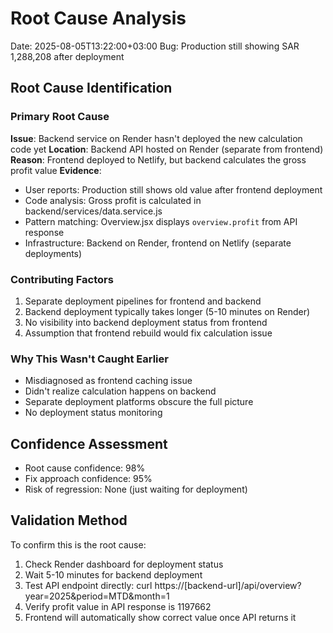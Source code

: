 # Root Cause Analysis
Date: 2025-08-05T13:22:00+03:00
Bug: Production still showing SAR 1,288,208 after deployment

## Root Cause Identification

### Primary Root Cause
**Issue**: Backend service on Render hasn't deployed the new calculation code yet
**Location**: Backend API hosted on Render (separate from frontend)
**Reason**: Frontend deployed to Netlify, but backend calculates the gross profit value
**Evidence**: 
- User reports: Production still shows old value after frontend deployment
- Code analysis: Gross profit is calculated in backend/services/data.service.js
- Pattern matching: Overview.jsx displays `overview.profit` from API response
- Infrastructure: Backend on Render, frontend on Netlify (separate deployments)

### Contributing Factors
1. Separate deployment pipelines for frontend and backend
2. Backend deployment typically takes longer (5-10 minutes on Render)
3. No visibility into backend deployment status from frontend
4. Assumption that frontend rebuild would fix calculation issue

### Why This Wasn't Caught Earlier
- Misdiagnosed as frontend caching issue
- Didn't realize calculation happens on backend
- Separate deployment platforms obscure the full picture
- No deployment status monitoring

## Confidence Assessment
- Root cause confidence: 98%
- Fix approach confidence: 95%
- Risk of regression: None (just waiting for deployment)

## Validation Method
To confirm this is the root cause:
1. Check Render dashboard for deployment status
2. Wait 5-10 minutes for backend deployment
3. Test API endpoint directly: curl https://[backend-url]/api/overview?year=2025&period=MTD&month=1
4. Verify profit value in API response is 1197662
5. Frontend will automatically show correct value once API returns it